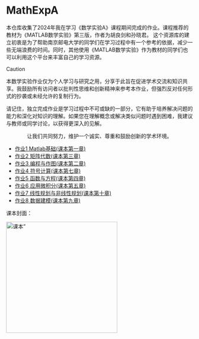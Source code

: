 # MathExpA

本仓库收集了2024年我在学习《数学实验A》课程期间完成的作业。课程推荐的教材为《MATLAB数学实验》第三版，作者为胡良剑和孙晓君。
这个资源库的建立初衷是为了帮助南京邮电大学的同学们在学习过程中有一个参考的依据，减少一些无端浪费的时间。同时，其他使用《MATLAB数学实验》作为教材的同学们也可以利用这个平台来丰富自己的学习资源。

> [!CAUTION]
>
> 本数学实验作业仅为个人学习与研究之用，分享于此旨在促进学术交流和知识共享。我鼓励所有访问者以批判性思维和创新精神来参考本作业，但强烈反对任何形式的抄袭或未经允许的复制行为。
>
> 请记住，独立完成作业是学习过程中不可或缺的一部分，它有助于培养解决问题的能力和深化对知识的理解。如果您在理解概念或解决类似问题时遇到困难，我建议与教师或同学讨论，以获得更深入的见解。

<p style="text-align: center;">让我们共同努力，维护一个诚实、尊重和鼓励创新的学术环境。<p>

- [作业1 Matlab基础(课本第一章)](https://wang1m.cc/MathExpA/Task1)
- [作业2 矩阵代数(课本第三章)](https://wang1m.cc/MathExpA/Task2)
- [作业3 编程与作图(课本第二章)](https://wang1m.cc/MathExpA/Task3)
- [作业4 符号计算(课本第七章)](https://wang1m.cc/MathExpA/Task4)
- [作业5 函数与方程(课本第四章)](https://wang1m.cc/MathExpA/Task5)
- [作业6 应用微积分(课本第五章)](https://wang1m.cc/MathExpA/Task6)
- [作业7 线性规划与非线性规划(课本第十章)](https://wang1m.cc/MathExpA/Task7)
- [作业8 数据建模(课本第九章)](https://wang1m.cc/MathExpA/Task8)

课本封面：

<img src="https://pic.wang1m.tech/uploads/2404/661e5e8ae688f.png" alt="课本”" style="height:300px;width:auto;">

